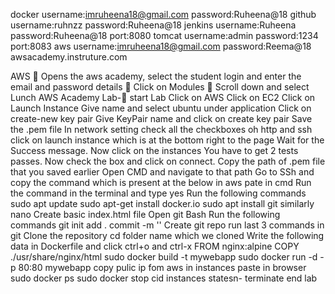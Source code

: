 docker username:imruheena18@gmail.com password:Ruheena@18
github username:ruhnzz password:Ruheena@18
jenkins username:Ruheena password:Ruheena@18 port:8080
tomcat username:admin password:1234 port:8083
aws username:imruheena18@gmail.com password:Reema@18  awsacademy.instruture.com

AWS
	Opens the aws academy, select the student login and enter the email and password details 
	Click on Modules
	Scroll down and select Lunch AWS Academy Lab- start Lab
Click on AWS
Click on EC2
Click on Launch Instance
Give name and select ubuntu under application
Click on create-new key pair
Give KeyPair name and click on create key pair
Save the .pem file
In network setting check all the checkboxes oh http and ssh
click on launch instance which is at the bottom right to the page
Wait for the Success message.
Now click on the instances
You have to get 2 tests passes. Now check the box and click on connect.
Copy the path of .pem file that you saved earlier
Open CMD and navigate to that path
Go to SSh and copy the command which is present at the below in aws pate in cmd
Run the command in the terminal and type yes
Run the following commands
sudo apt update
sudo apt-get install docker.io
sudo apt install git similarly nano
Create basic index.html file 
Open git Bash
Run the following commands git init add . commit -m  ''
Create git repo run last 3 commands in git
Clone the repository
cd folder name which we cloned
Write the following data in Dockerfile and click ctrl+o  and ctrl-x
FROM nginx:alpine
COPY ./usr/share/nginx/html
sudo docker build -t mywebapp
sudo docker run -d -p 80:80 mywebapp
copy pulic ip fom aws in instances
paste in browser
sudo docker ps
sudo docker stop cid
instances statesn- terminate
end lab


